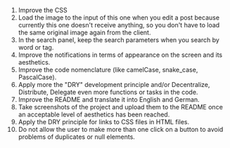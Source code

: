 1. Improve the CSS
2. Load the image to the input of this one when you edit a post because currently this one doesn't receive anything, so you don't have to load the same original image again from the client.
3. In the search panel, keep the search parameters when you search by word or tag.
4. Improve the notifications in terms of appearance on the screen and its aesthetics.
5. Improve the code nomenclature (like camelCase, snake_case, PascalCase).
6. Apply more the "DRY" development principle and/or Decentralize, Distribute, Delegate even more functions or tasks in the code.
7. Improve the README and translate it into English and German.
8. Take screenshots of the project and upload them to the README once an acceptable level of aesthetics has been reached.
9. Apply the DRY principle for links to CSS files in HTML files.
10. Do not allow the user to make more than one click on a button to avoid problems of duplicates or null elements.
